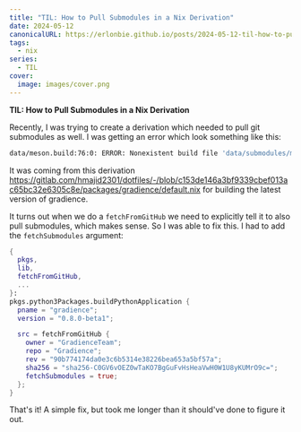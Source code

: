 ```yaml
---
title: "TIL: How to Pull Submodules in a Nix Derivation"
date: 2024-05-12
canonicalURL: https://erlonbie.github.io/posts/2024-05-12-til-how-to-pull-submodules-in-a-nix-derivation
tags:
  - nix
series:
  - TIL
cover:
  image: images/cover.png
---
```


**TIL: How to Pull Submodules in a Nix Derivation**

Recently, I was trying to create a derivation which needed to pull git submodules as well. I was getting an error which
look something like this:

```bash
data/meson.build:76:0: ERROR: Nonexistent build file 'data/submodules/meson.build'
```

It was coming from this derivation https://gitlab.com/hmajid2301/dotfiles/-/blob/c153de146a3bf9339cbef013ac65bc32e6305c8e/packages/gradience/default.nix for building the latest version of gradience.

It turns out when we do a `fetchFromGitHub` we need to explicitly tell it to also pull submodules, which makes sense.
So I was able to fix this. I had to add the `fetchSubmodules` argument:

```nix {hl_lines=16}
{
  pkgs,
  lib,
  fetchFromGitHub,
  ...
}:
pkgs.python3Packages.buildPythonApplication {
  pname = "gradience";
  version = "0.8.0-beta1";

  src = fetchFromGitHub {
    owner = "GradienceTeam";
    repo = "Gradience";
    rev = "90b774174da0e3c6b5314e38226bea653a5bf57a";
    sha256 = "sha256-C0GV6vOEZ0wTaKO7BgGuFvHsHeaVwH0W1U8yKUMrO9c=";
    fetchSubmodules = true;
  };
}
```

That's it! A simple fix, but took me longer than it should've done to figure it out.
